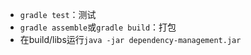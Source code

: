 - `gradle test`：测试
- `gradle assemble`或`gradle build`：打包
- 在build/libs运行`java -jar dependency-management.jar`